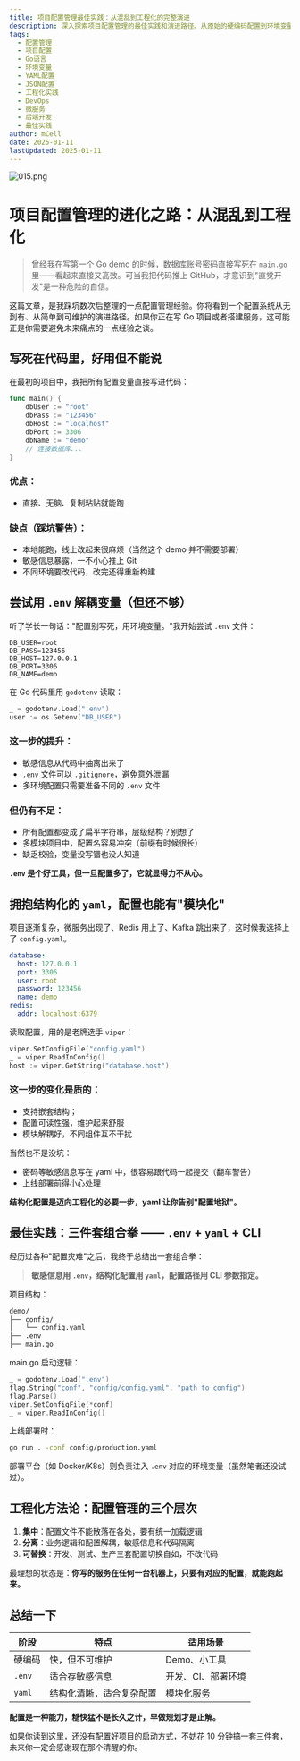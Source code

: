 ```yaml
---
title: 项目配置管理最佳实践：从混乱到工程化的完整演进
description: 深入探索项目配置管理的最佳实践和演进路径。从原始的硬编码配置到环境变量，再到现代化的结构化配置系统，全面覆盖 Go/Node.js 等主流技术栈的工程化解决方案。
tags:
  - 配置管理
  - 项目配置
  - Go语言
  - 环境变量
  - YAML配置
  - JSON配置
  - 工程化实践
  - DevOps
  - 微服务
  - 后端开发
  - 最佳实践
author: mCell
date: 2025-01-11
lastUpdated: 2025-01-11
---
```


![015.png](/public/images/2025/015.png)

# 项目配置管理的进化之路：从混乱到工程化

> 曾经我在写第一个 Go demo 的时候，数据库账号密码直接写死在 `main.go` 里——看起来直接又高效。可当我把代码推上 GitHub，才意识到"直觉开发"是一种危险的自信。

这篇文章，是我踩坑数次后整理的一点配置管理经验。你将看到一个配置系统从无到有、从简单到可维护的演进路径。如果你正在写 Go 项目或者搭建服务，这可能正是你需要避免未来痛点的一点经验之谈。

## 写死在代码里，好用但不能说

在最初的项目中，我把所有配置变量直接写进代码：

```go
func main() {
    dbUser := "root"
    dbPass := "123456"
    dbHost := "localhost"
    dbPort := 3306
    dbName := "demo"
    // 连接数据库...
}
```

### 优点：

- 直接、无脑、复制粘贴就能跑

### 缺点（踩坑警告）：

- 本地能跑，线上改起来很麻烦（当然这个 demo 并不需要部署）
- 敏感信息暴露，一不小心推上 Git
- 不同环境要改代码，改完还得重新构建

## 尝试用 `.env` 解耦变量（但还不够）

听了学长一句话："配置别写死，用环境变量。"我开始尝试 `.env` 文件：

```env
DB_USER=root
DB_PASS=123456
DB_HOST=127.0.0.1
DB_PORT=3306
DB_NAME=demo
```

在 Go 代码里用 `godotenv` 读取：

```go
_ = godotenv.Load(".env")
user := os.Getenv("DB_USER")
```

### 这一步的提升：

- 敏感信息从代码中抽离出来了
- `.env` 文件可以 `.gitignore`，避免意外泄漏
- 多环境配置只需要准备不同的 `.env` 文件

### 但仍有不足：

- 所有配置都变成了扁平字符串，层级结构？别想了
- 多模块项目中，配置名容易冲突（前缀有时候很长）
- 缺乏校验，变量没写错也没人知道

**`.env` 是个好工具，但一旦配置多了，它就显得力不从心。**

## 拥抱结构化的 `yaml`，配置也能有"模块化"

项目逐渐复杂，微服务出现了、Redis 用上了、Kafka 跳出来了，这时候我选择上了 `config.yaml`。

```yaml
database:
  host: 127.0.0.1
  port: 3306
  user: root
  password: 123456
  name: demo
redis:
  addr: localhost:6379
```

读取配置，用的是老牌选手 `viper`：

```go
viper.SetConfigFile("config.yaml")
_ = viper.ReadInConfig()
host := viper.GetString("database.host")
```

### 这一步的变化是质的：

- 支持嵌套结构；
- 配置可读性强，维护起来舒服
- 模块解耦好，不同组件互不干扰

当然也不是没坑：

- 密码等敏感信息写在 yaml 中，很容易跟代码一起提交（翻车警告）
- 上线部署前得小心处理

**结构化配置是迈向工程化的必要一步，yaml 让你告别"配置地狱"。**

## 最佳实践：三件套组合拳 —— `.env` + `yaml` + CLI

经历过各种"配置灾难"之后，我终于总结出一套组合拳：

> **敏感信息用 `.env`，结构化配置用 `yaml`，配置路径用 CLI 参数指定。**

项目结构：

```bash
demo/
├── config/
│   └── config.yaml
├── .env
├── main.go
```

main.go 启动逻辑：

```go
_ = godotenv.Load(".env")
flag.String("conf", "config/config.yaml", "path to config")
flag.Parse()
viper.SetConfigFile(*conf)
_ = viper.ReadInConfig()
```

上线部署时：

```bash
go run . -conf config/production.yaml
```

部署平台（如 Docker/K8s）则负责注入 `.env` 对应的环境变量（虽然笔者还没试过）。

## 工程化方法论：配置管理的三个层次

1.  **集中**：配置文件不能散落在各处，要有统一加载逻辑
1.  **分离**：业务逻辑和配置解耦，敏感信息和代码隔离
1.  **可替换**：开发、测试、生产三套配置切换自如，不改代码

最理想的状态是：**你写的服务在任何一台机器上，只要有对应的配置，就能跑起来。**

## 总结一下

| 阶段   | 特点                     | 适用场景           |
| ------ | ------------------------ | ------------------ |
| 硬编码 | 快，但不可维护           | Demo、小工具       |
| `.env` | 适合存敏感信息           | 开发、CI、部署环境 |
| `yaml` | 结构化清晰，适合复杂配置 | 模块化服务         |

**配置是一种能力，糙快猛不是长久之计，早做规划才是正解。**

如果你读到这里，还没有配置好项目的启动方式，不妨花 10 分钟搞一套三件套，未来你一定会感谢现在那个清醒的你。
